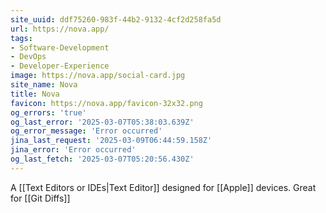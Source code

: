 ```yaml
---
site_uuid: ddf75260-983f-44b2-9132-4cf2d258fa5d
url: https://nova.app/
tags:
- Software-Development
- DevOps
- Developer-Experience
image: https://nova.app/social-card.jpg
site_name: Nova
title: Nova
favicon: https://nova.app/favicon-32x32.png
og_errors: 'true'
og_last_error: '2025-03-07T05:38:03.639Z'
og_error_message: 'Error occurred'
jina_last_request: '2025-03-09T06:44:59.158Z'
jina_error: 'Error occurred'
og_last_fetch: '2025-03-07T05:20:56.430Z'
---
```


A [[Text Editors or IDEs|Text Editor]] designed for [[Apple]] devices. Great for [[Git Diffs]]

